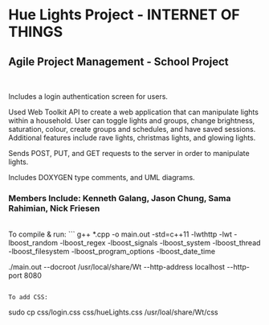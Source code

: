 <h1>Hue Lights Project - INTERNET OF THINGS</h1>

<h2>Agile Project Management - School Project</h2>
<br>

Includes a login authentication screen for users.

Used Web Toolkit API to create a web application that can manipulate lights within a household.
User can toggle lights and groups, change brightness, saturation, colour, create groups and schedules, and have saved sessions.
Additional features include rave lights, christmas lights, and glowing lights.

Sends POST, PUT, and GET requests to the server in order to manipulate lights.

Includes DOXYGEN type comments, and UML diagrams.
<br>


<h3>Members Include: Kenneth Galang, Jason Chung, Sama Rahimian, Nick Friesen</h3>


<br>
To compile & run:
```
g++ *.cpp -o main.out -std=c++11 -lwthttp -lwt -lboost_random -lboost_regex -lboost_signals -lboost_system -lboost_thread -lboost_filesystem -lboost_program_options -lboost_date_time

./main.out --docroot /usr/local/share/Wt --http-address localhost --http-port 8080
```

To add CSS:
```
sudo cp css/login.css css/hueLights.css /usr/loal/share/Wt/css
```
